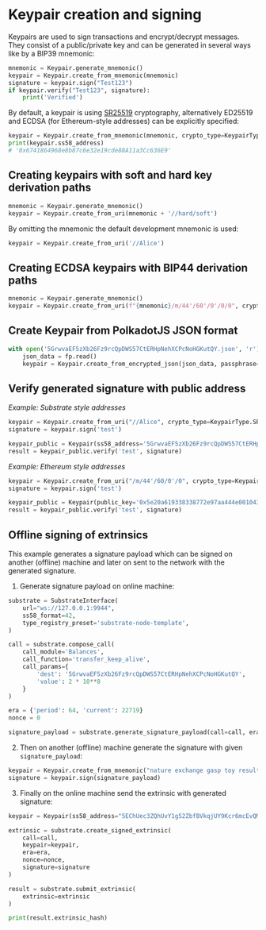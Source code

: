 # Keypair creation and signing

Keypairs are used to sign transactions and encrypt/decrypt messages. They consist of a public/private key and can be 
generated in several ways like by a BIP39 mnemonic:

```python
mnemonic = Keypair.generate_mnemonic()
keypair = Keypair.create_from_mnemonic(mnemonic)
signature = keypair.sign("Test123")
if keypair.verify("Test123", signature):
    print('Verified')
```

By default, a keypair is using [SR25519](https://research.web3.foundation/en/latest/polkadot/keys/1-accounts-more.html) 
cryptography, alternatively ED25519 and ECDSA (for Ethereum-style addresses) can be explicitly specified:

```python
keypair = Keypair.create_from_mnemonic(mnemonic, crypto_type=KeypairType.ECDSA)
print(keypair.ss58_address)
# '0x6741864968e8b87c6e32e19cde88A11a3Cc636E9'
```

## Creating keypairs with soft and hard key derivation paths

```python
mnemonic = Keypair.generate_mnemonic()
keypair = Keypair.create_from_uri(mnemonic + '//hard/soft')
```

By omitting the mnemonic the default development mnemonic is used: 

```python
keypair = Keypair.create_from_uri('//Alice')
```

## Creating ECDSA keypairs with BIP44 derivation paths 

```python
mnemonic = Keypair.generate_mnemonic()
keypair = Keypair.create_from_uri(f"{mnemonic}/m/44'/60'/0'/0/0", crypto_type=KeypairType.ECDSA)
```

## Create Keypair from PolkadotJS JSON format

```python
with open('5GrwvaEF5zXb26Fz9rcQpDWS57CtERHpNehXCPcNoHGKutQY.json', 'r') as fp:
    json_data = fp.read()
    keypair = Keypair.create_from_encrypted_json(json_data, passphrase="test", ss58_format=42)
```

## Verify generated signature with public address

_Example: Substrate style addresses_
```python
keypair = Keypair.create_from_uri("//Alice", crypto_type=KeypairType.SR25519)
signature = keypair.sign('test')

keypair_public = Keypair(ss58_address='5GrwvaEF5zXb26Fz9rcQpDWS57CtERHpNehXCPcNoHGKutQY', crypto_type=KeypairType.SR25519)
result = keypair_public.verify('test', signature)
```

_Example: Ethereum style addresses_
```python
keypair = Keypair.create_from_uri("/m/44'/60/0'/0", crypto_type=KeypairType.ECDSA)
signature = keypair.sign('test')

keypair_public = Keypair(public_key='0x5e20a619338338772e97aa444e001043da96a43b', crypto_type=KeypairType.ECDSA)
result = keypair_public.verify('test', signature)
```

## Offline signing of extrinsics

This example generates a signature payload which can be signed on another (offline) machine and later on sent to the 
network with the generated signature.

1. Generate signature payload on online machine:
```python
substrate = SubstrateInterface(
    url="ws://127.0.0.1:9944",
    ss58_format=42,
    type_registry_preset='substrate-node-template',
)

call = substrate.compose_call(
    call_module='Balances',
    call_function='transfer_keep_alive',
    call_params={
        'dest': '5GrwvaEF5zXb26Fz9rcQpDWS57CtERHpNehXCPcNoHGKutQY',
        'value': 2 * 10**8
    }
)

era = {'period': 64, 'current': 22719}
nonce = 0

signature_payload = substrate.generate_signature_payload(call=call, era=era, nonce=nonce)
```

2. Then on another (offline) machine generate the signature with given `signature_payload`:

```python
keypair = Keypair.create_from_mnemonic("nature exchange gasp toy result bacon coin broccoli rule oyster believe lyrics")
signature = keypair.sign(signature_payload)
```

3. Finally on the online machine send the extrinsic with generated signature:

```python
keypair = Keypair(ss58_address="5EChUec3ZQhUvY1g52ZbfBVkqjUY9Kcr6mcEvQMbmd38shQL")

extrinsic = substrate.create_signed_extrinsic(
    call=call,
    keypair=keypair,
    era=era,
    nonce=nonce,
    signature=signature
)

result = substrate.submit_extrinsic(
    extrinsic=extrinsic
)

print(result.extrinsic_hash)
```

